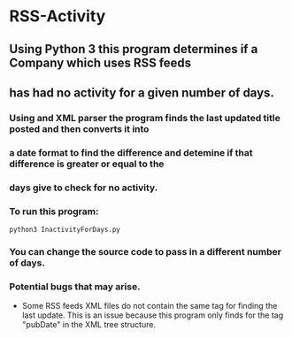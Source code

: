 # RSS-Activity

## Using **Python 3** this program determines if a Company which uses RSS feeds
## has had no activity for a given number of days.

### Using and XML parser the program finds the last updated title posted and then converts it into
### a date format to find the difference and detemine if that difference is greater or equal to the 
### days give to check for no activity.

### To run this program:
```
python3 InactivityForDays.py
```
### You can change the source code to pass in a different number of days.

### Potential bugs that may arise.
- Some RSS feeds XML files do not contain the same tag for finding the last update. This is an issue
because this program only finds for the tag "pubDate" in the XML tree structure.